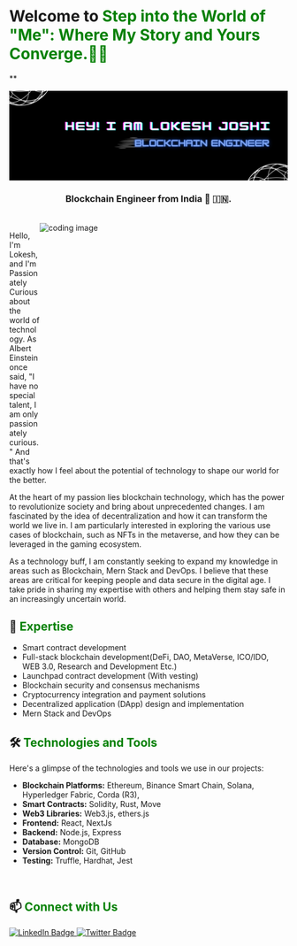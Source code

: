 <!-- Introduction -->

# Welcome to <span style="color:green"> Step into the World of "Me": Where My Story and Yours Converge.📖🔑

**</span>

 <img align = "center"  width =1000  alt = "coding image" src= "https://github.com/lokeshjoshi053/lokeshjoshi053/blob/main/lokeshjoshi.png">
  </p>
<h3 align="center">Blockchain Engineer from India 💙 🇮🇳.</h3>
<br>


<img align = "right" width = "449" height ="430"  alt = "coding image " src = "https://user-images.githubusercontent.com/85225156/229419776-37c8d007-f821-4331-b04e-313c93c31791.gif">
<!-- <h3 align="center">Dedicated Programmer from India 💙 🇮🇳.</h3> -->
<!-- <br> -->

Hello, I'm Lokesh, and I'm Passionately Curious about the world of technology. As Albert Einstein once said, "I have no special talent, I am only passionately curious." And that's exactly how I feel about the potential of technology to shape our world for the better.

At the heart of my passion lies blockchain technology, which has the power to revolutionize society and bring about unprecedented changes. I am fascinated by the idea of decentralization and how it can transform the world we live in. I am particularly interested in exploring the various use cases of blockchain, such as NFTs in the metaverse, and how they can be leveraged in the gaming ecosystem.

As a technology buff, I am constantly seeking to expand my knowledge in areas such as Blockchain, Mern Stack and DevOps. I believe that these areas are critical for keeping people and data secure in the digital age. I take pride in sharing my expertise with others and helping them stay safe in an increasingly uncertain world.

<!-- Expertise -->

## 💼 <span style="color:green">Expertise</span>

- Smart contract development
- Full-stack blockchain development(DeFi, DAO, MetaVerse, ICO/IDO, WEB 3.0, Research and Development Etc.)
- Launchpad contract development (With vesting)
- Blockchain security and consensus mechanisms
- Cryptocurrency integration and payment solutions
- Decentralized application (DApp) design and implementation
- Mern Stack and DevOps

<!-- Technologies -->

## 🛠️ <span style="color:green">Technologies and Tools</span>

Here's a glimpse of the technologies and tools we use in our projects:

- **Blockchain Platforms:** Ethereum, Binance Smart Chain, Solana, Hyperledger Fabric, Corda (R3), 
- **Smart Contracts:** Solidity, Rust, Move
- **Web3 Libraries:** Web3.js, ethers.js
- **Frontend:** React, NextJs
- **Backend:** Node.js, Express
- **Database:** MongoDB
- **Version Control:** Git, GitHub
- **Testing:** Truffle, Hardhat, Jest

</br>

<!-- Connect with Us -->

## 📫 <span style="color:green">Connect with Us</span>
<div id="badges">
  <a href="https://www.linkedin.com/in/lokesh-joshi-7b636018a/">
    <img src="https://img.shields.io/badge/LinkedIn-blue?style=for-the-badge&logo=linkedin&logoColor=white" alt="LinkedIn Badge"/>
  </a>
  <a href="https://www.twitter.com/lokeshjoshi053">
    <img src="https://img.shields.io/badge/Twitter-blue?style=for-the-badge&logo=twitter&logoColor=white" alt="Twitter Badge"/>
  </a>
</div>
